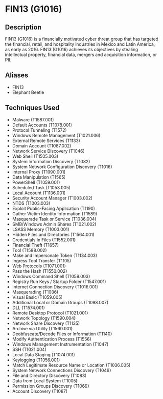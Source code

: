 # FIN13 (G1016)

## Description
FIN13 (G1016) is a financially motivated cyber threat group that has targeted the financial, retail, and hospitality industries in Mexico and Latin America, as early as 2016. FIN13 (G1016) achieves its objectives by stealing intellectual property, financial data, mergers and acquisition information, or PII.

## Aliases
- FIN13
- Elephant Beetle

## Techniques Used
- Malware (T1587.001)
- Default Accounts (T1078.001)
- Protocol Tunneling (T1572)
- Windows Remote Management (T1021.006)
- External Remote Services (T1133)
- Domain Account (T1087.002)
- Network Service Discovery (T1046)
- Web Shell (T1505.003)
- System Information Discovery (T1082)
- System Network Configuration Discovery (T1016)
- Internal Proxy (T1090.001)
- Data Manipulation (T1565)
- PowerShell (T1059.001)
- Scheduled Task (T1053.005)
- Local Account (T1136.001)
- Security Account Manager (T1003.002)
- NTDS (T1003.003)
- Exploit Public-Facing Application (T1190)
- Gather Victim Identity Information (T1589)
- Masquerade Task or Service (T1036.004)
- SMB/Windows Admin Shares (T1021.002)
- LSASS Memory (T1003.001)
- Hidden Files and Directories (T1564.001)
- Credentials In Files (T1552.001)
- Financial Theft (T1657)
- Tool (T1588.002)
- Make and Impersonate Token (T1134.003)
- Ingress Tool Transfer (T1105)
- Web Protocols (T1071.001)
- Pass the Hash (T1550.002)
- Windows Command Shell (T1059.003)
- Registry Run Keys / Startup Folder (T1547.001)
- Internet Connection Discovery (T1016.001)
- Masquerading (T1036)
- Visual Basic (T1059.005)
- Additional Local or Domain Groups (T1098.007)
- DLL (T1574.001)
- Remote Desktop Protocol (T1021.001)
- Network Topology (T1590.004)
- Network Share Discovery (T1135)
- Archive via Utility (T1560.001)
- Deobfuscate/Decode Files or Information (T1140)
- Modify Authentication Process (T1556)
- Windows Management Instrumentation (T1047)
- SSH (T1021.004)
- Local Data Staging (T1074.001)
- Keylogging (T1056.001)
- Match Legitimate Resource Name or Location (T1036.005)
- System Network Connections Discovery (T1049)
- File and Directory Discovery (T1083)
- Data from Local System (T1005)
- Permission Groups Discovery (T1069)
- Account Discovery (T1087)
